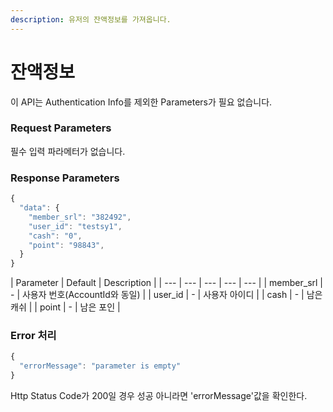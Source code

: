 ```yaml
---
description: 유저의 잔액정보를 가져옵니다.
---
```


# 잔액정보

이 API는 Authentication Info를 제외한 Parameters가 필요 없습니다.

### Request Parameters

필수 입력 파라메터가 없습니다.

### Response Parameters

```javascript
{
  "data": {
    "member_srl": "382492",
    "user_id": "testsy1",
    "cash": "0",
    "point": "98843",
  }
}
```

| Parameter | Default | Description |
| --- | --- | --- | --- | --- |
| member\_srl | - | 사용자 번호\(AccountId와 동일\) |
| user\_id | - | 사용자 아이디 |
| cash | - | 남은 캐쉬 |
| point | - | 남은 포인 |



### Error 처리

```javascript
{
  "errorMessage": "parameter is empty"
}
```

Http Status Code가 200일 경우 성공 아니라면 'errorMessage'값을 확인한다.

